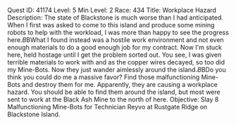 Quest ID: 41174
Level: 5
Min Level: 2
Race: 434
Title: Workplace Hazard
Description: The state of Blackstone is much worse than I had anticipated. When I first was asked to come to this island and produce some mining robots to help with the workload, I was more than happy to see the progress here.$B$BWhat I found instead was a hostile work environment and not even enough materials to do a good enough job for my contract. Now I'm stuck here, held hostage until I get the problem sorted out. You see, I was given terrible materials to work with and as the copper wires decayed, so too did my Mine-Bots. Now they just wander aimlessly around the island.$B$BDo you think you could do me a massive favor? Find those malfunctioning Mine-Bots and destroy them for me. Apparently, they are causing a workplace hazard. You should be able to find them around the island, but most were sent to work at the Black Ash Mine to the north of here.
Objective: Slay 8 Malfunctioning Mine-Bots for Technician Reyvo at Rustgate Ridge on Blackstone Island.
